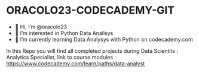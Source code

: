 # ORACOLO23-CODECADEMY-GIT
 
- 👋 Hi, I’m @oracolo23
- 👀 I’m interested in Python Data Analisys
- 🌱 I’m currently learning Data Analysys with Python on codecademy.com

In this Repo you will find all completed projects during Data Scientits : Analytics Specialist, 
link to course modules : https://www.codecademy.com/learn/paths/data-analyst
